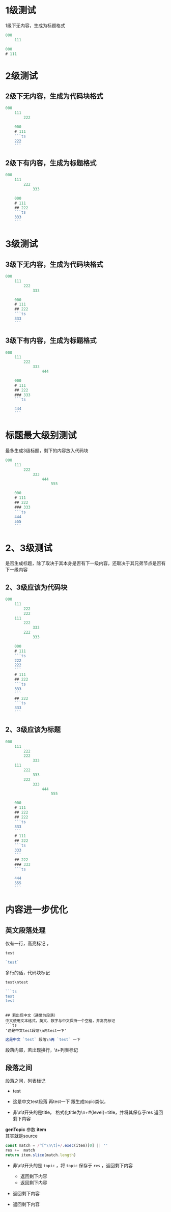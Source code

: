 # 1级测试
1级下无内容，生成为标题格式
```ts
000
	111

```
```ts
000
# 111

```
# 2级测试
## 2级下无内容，生成为代码块格式
```ts
000
	111
		222

```

```ts
	000
	# 111
	```ts
	222
	```
```

## 2级下有内容，生成为标题格式
```ts
000
	111
		222
			333

```

```ts
	000
	# 111
	## 222
	```ts
	333
	```
```
# 3级测试
## 3级下无内容，生成为代码块格式
```ts
000
	111
		222
			333

```

```ts
	000
	# 111
	## 222
	```ts
	333
	```
```

## 3级下有内容，生成为标题格式
```ts
000
	111
		222
			333
				444

```

```ts
	000
	# 111
	## 222
	### 333
	```ts

	444
	```

```
# 标题最大级别测试
最多生成3级标题，剩下的内容放入代码块
```ts
000
	111
		222
			333
				444
					555

```

```ts
	000
	# 111
	## 222
	### 333
	```ts
	444
	555
	```

```


# 2、3级测试
是否生成标题，除了取决于其本身是否有下一级内容，还取决于其兄弟节点是否有下一级内容

## 2、3级应该为代码块
```ts
000
	111
		222
		222
	111
		222
			333
		222
			333

```
```ts
	000
	# 111
	```ts
	222
	222
	```
	# 111
	## 222
	```ts
	333
	```
	## 222
	```ts
	333
	```

```

## 2、3级应该为标题

```ts
000
	111
		222
		222
			333
	111
		222
			333
		222
			333
				444
					555

```

```ts
	000
	# 111
	## 222
	## 222
	```ts
	333
	```
	# 111
	## 222
	```ts
	333
	```
	## 222
	### 333
	```ts

	444
	555
	```
```

# 内容进一步优化

## 英文段落处理
仅有一行，高亮标记 ，
```ts
test

```
```ts
`test`

```
多行的话，代码块标记
```ts
test\ntest
```

```ts
```ts
test
test
```

```

## 若出现中文（通常为段落）
中文使用文本格式，英文、数字与中文保持一个空格，并高亮标记
```ts
'这是中文test段落\n再test一下'

```

```ts
这是中文 `test` 段落\n再 `test` 一下

```

段落内部，若出现换行，\t+列表标记


## 段落之间
段落之间，列表标记

- test
- 这是中文test段落
再test一下
跟生成topic类似，

- 非\n\t开头的是title，
格式化title为\n+#{level}+title，并将其保存于res
返回剩下内容


**genTopic**
参数
**item**		
其实就是source

```ts
const match = /^[^\n\t]+/.exec(item)[0] || ''
res +=  match
return item.slice(match.length)

```
- 非\n\t开头的是 `topic` ，将 `topic` 保存于 `res` ，返回剩下内容
	- 返回剩下内容
	- 返回剩下内容

- 返回剩下内容


- 返回剩下内容
